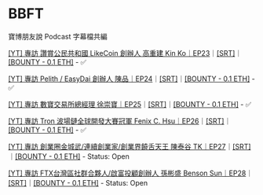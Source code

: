 # BBFT
寶博朋友說 Podcast 字幕檔共編

[[YT] 專訪 讚賞公民共和國 LikeCoin 創辦人 高重建 Kin Ko｜EP23](https://youtu.be/P69AS9ORPmM)｜[[SRT]](https://github.com/dAAAb/BBFT/blob/master/ep23%20_%20%E6%B5%81%E5%8B%95%E6%B0%91%E4%B8%BB%EF%BC%8C%E6%88%91%E5%80%91%E6%8F%A1%E6%9C%89%E5%A4%9A%E5%B0%91%E5%83%B9%E5%80%BC%E3%80%90%E8%AE%9A%E8%B3%9E%E5%85%B1%E5%92%8C%E5%9C%8B%E3%80%91.mp3-%E5%AD%97%E5%B9%95.srt)｜[[BOUNTY - 0.1 ETH]](https://gitcoin.co/issue/dAAAb/BBFT/2/4117) - ✅

[[YT] 專訪 Pelith / EasyDai 創辦人 陳品｜EP24](https://youtu.be/IVYUavzNgns)｜[[SRT]](https://github.com/dAAAb/BBFT/blob/master/ep24_%E4%BD%A0%E6%95%A2%E8%B2%B7%E5%B0%B1%E6%98%AF%E4%BD%A0%E7%9A%84v3.mp3-%E5%AD%97%E5%B9%95.srt)｜[[BOUNTY - 0.1 ETH]](https://gitcoin.co/issue/dAAAb/BBFT/6/4136) - ✅

[[YT] 專訪 數寶交易所總經理 徐崇寶｜EP25](https://youtu.be/xrLd63OH6t0)｜[[SRT]](https://github.com/dAAAb/BBFT/blob/master/ep25%20%E6%AF%94%E7%89%B9%E5%B9%A3%E5%90%88%E9%81%A9%E7%95%B6%E7%90%86%E8%B2%A1%E5%B7%A5%E5%85%B7%E5%97%8E%EF%BC%9F.mp3-%E5%AD%97%E5%B9%95.srt)｜[[BOUNTY - 0.1 ETH]](https://gitcoin.co/issue/dAAAb/BBFT/8/4144) - ✅

[[YT] 專訪 Tron 波場鏈全球開發大賽冠軍 Fenix C. Hsu｜EP26](https://youtu.be/orBz-l2WSvg)｜[[SRT]](https://github.com/dAAAb/BBFT/blob/master/ep26%20diss%20dapp%20%E7%9A%84%E7%94%B7%E4%BA%BA%20%E3%80%90%E4%B8%8D%E6%9C%8D%E4%BE%86%E8%BE%AF%E3%80%91.mp3.mp3-%E5%AD%97%E5%B9%95.srt)｜[[BOUNTY - 0.1 ETH]](https://gitcoin.co/issue/dAAAb/BBFT/10/4163) - ✅

[[YT] 專訪 創業圈金城武/連續創業家/創業界饒舌天王 陳泰谷 TK｜EP27](https://youtu.be/T5oR17WCXOk)｜[[SRT]](https://github.com/dAAAb/BBFT/blob/master/ep27%20%E5%B0%88%E6%B3%A8%E6%96%BC%E6%94%B9%E8%AE%8A%E4%B8%96%E7%95%8C%E3%80%90%E5%89%B5%E6%A5%AD%E7%95%8C%E9%87%91%E5%9F%8E%E6%AD%A6%E3%80%91.mp3-%E5%AD%97%E5%B9%95.srt)｜[[BOUNTY - 0.1 ETH]](https://gitcoin.co/issue/dAAAb/BBFT/8/4144) - Status: Open

[[YT] 專訪 FTX台灣區社群合夥人/啟富投顧創辦人 孫彬盛 Benson Sun｜EP28](#)｜[[SRT]](https://github.com/dAAAb/BBFT/blob/master/ep28%20%E8%82%A1%E6%B5%B7%E8%8C%AB%E8%8C%AB%EF%BC%8C%E8%B2%A1%E5%AF%8C%E6%96%B9%E8%88%9F%E8%88%AA%E5%90%91%E4%BD%95%E6%96%B9%EF%BC%9F.mp3-%E5%AD%97%E5%B9%95.srt)｜[[BOUNTY - 0.1 ETH]](https://gitcoin.co/issue/dAAAb/BBFT/13/4199) - Status: Open
